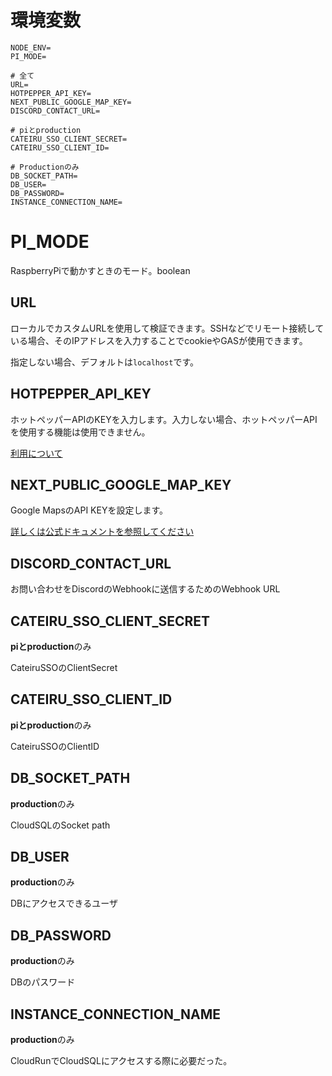 # 環境変数

```env
NODE_ENV=
PI_MODE=

# 全て
URL=
HOTPEPPER_API_KEY=
NEXT_PUBLIC_GOOGLE_MAP_KEY=
DISCORD_CONTACT_URL=

# piとproduction
CATEIRU_SSO_CLIENT_SECRET=
CATEIRU_SSO_CLIENT_ID=

# Productionのみ
DB_SOCKET_PATH=
DB_USER=
DB_PASSWORD=
INSTANCE_CONNECTION_NAME=
```

# PI_MODE

RaspberryPiで動かすときのモード。boolean

## URL

ローカルでカスタムURLを使用して検証できます。SSHなどでリモート接続している場合、そのIPアドレスを入力することでcookieやGASが使用できます。

指定しない場合、デフォルトは`localhost`です。

## HOTPEPPER_API_KEY

ホットペッパーAPIのKEYを入力します。入力しない場合、ホットペッパーAPIを使用する機能は使用できません。

[利用について](https://webservice.recruit.co.jp/doc/hotpepper/guideline.html)

## NEXT_PUBLIC_GOOGLE_MAP_KEY

Google MapsのAPI KEYを設定します。

[詳しくは公式ドキュメントを参照してください](https://developers.google.com/maps/documentation/android-sdk/get-api-key?hl=ja)

## DISCORD_CONTACT_URL

お問い合わせをDiscordのWebhookに送信するためのWebhook URL

## CATEIRU_SSO_CLIENT_SECRET

**piとproduction**のみ

CateiruSSOのClientSecret

## CATEIRU_SSO_CLIENT_ID

**piとproduction**のみ

CateiruSSOのClientID

## DB_SOCKET_PATH

**production**のみ

CloudSQLのSocket path

## DB_USER

**production**のみ

DBにアクセスできるユーザ

## DB_PASSWORD

**production**のみ

DBのパスワード

## INSTANCE_CONNECTION_NAME

**production**のみ

CloudRunでCloudSQLにアクセスする際に必要だった。

